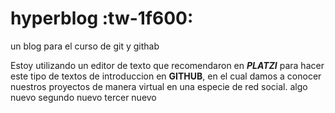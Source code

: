 # hyperblog :tw-1f600:

un blog para el curso de git y githab

Estoy utilizando un editor de texto que recomendaron en ***PLATZI*** para hacer este tipo de textos de introduccion en **GITHUB**, en el cual damos a conocer nuestros proyectos de manera virtual en una especie de red social.
algo nuevo
segundo nuevo
tercer nuevo 
